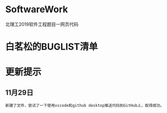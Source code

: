# SoftwareWork
 北理工2019软件工程题目一网页代码

# 白茗松的BUGLIST清单

# 更新提示
## 11月29日
    新建了文件，尝试了一下使用vscode和github desktop推送代码到GitHub上，取得成功。
